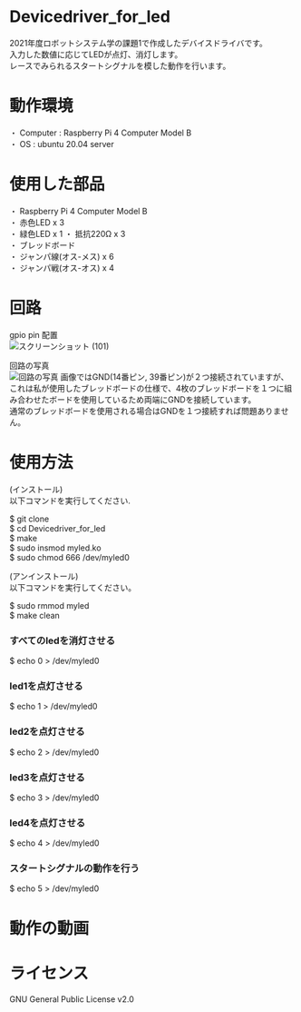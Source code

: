 # Devicedriver_for_led
2021年度ロボットシステム学の課題1で作成したデバイスドライバです。  
入力した数値に応じてLEDが点灯、消灯します。  
レースでみられるスタートシグナルを模した動作を行います。

# 動作環境
・ Computer : Raspberry Pi 4 Computer Model B  
・ OS : ubuntu 20.04 server  

# 使用した部品
・ Raspberry Pi 4 Computer Model B  
・ 赤色LED x 3  
・ 緑色LED x 1
・ 抵抗220Ω x 3  
・ ブレッドボード　  
・ ジャンパ線(オス-メス) x 6  
・ ジャンパ戦(オス-オス) x 4

# 回路  
gpio pin 配置  
![スクリーンショット (101)](https://user-images.githubusercontent.com/92065217/145947513-d1888780-0faf-410d-aac0-9f29a3e14071.png)  
  
回路の写真  
![回路の写真](https://user-images.githubusercontent.com/92065217/145945369-ef5bb0d3-c6ed-435c-aaad-389330ddf34d.jpg)
画像ではGND(14番ピン, 39番ピン)が２つ接続されていますが、これは私が使用したブレッドボードの仕様で、4枚のブレッドボードを１つに組み合わせたボードを使用しているため両端にGNDを接続しています。  
通常のブレッドボードを使用される場合はGNDを１つ接続すれば問題ありません。

# 使用方法
(インストール)  
以下コマンドを実行してください.  

  
  $ git clone   
  $ cd Devicedriver_for_led  
  $ make  
  $ sudo insmod myled.ko  
  $ sudo chmod 666 /dev/myled0  
  
(アンインストール)  
以下コマンドを実行してください。  
  
  $ sudo rmmod myled  
  $ make clean
    
### すべてのledを消灯させる  
  
  $ echo 0 > /dev/myled0
  
### led1を点灯させる   
  
  $ echo 1 > /dev/myled0
  
### led2を点灯させる 
  
  $ echo 2 > /dev/myled0
  
### led3を点灯させる 
  
  $ echo 3 > /dev/myled0
  
### led4を点灯させる 
  
  $ echo 4 > /dev/myled0
  
### スタートシグナルの動作を行う 
  
  $ echo 5 > /dev/myled0
  
# 動作の動画  

# ライセンス  
GNU General Public License v2.0

